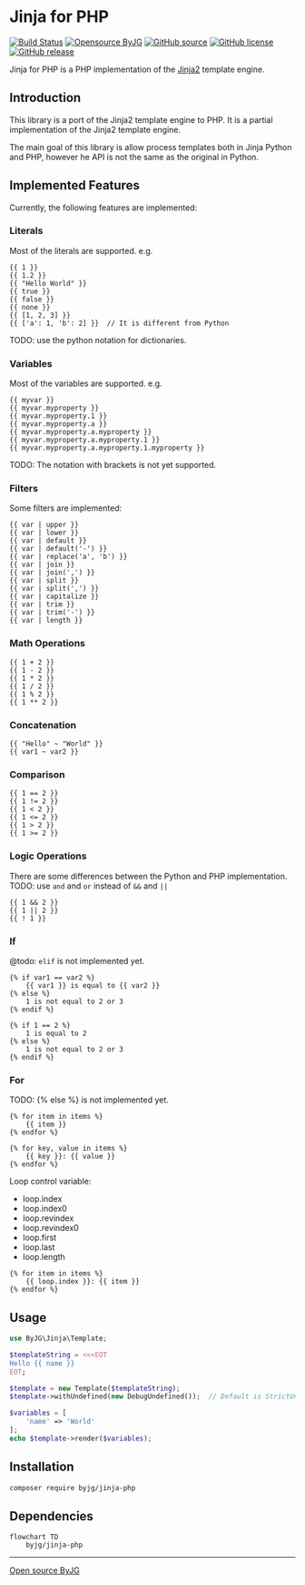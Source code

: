 # Jinja for PHP

[![Build Status](https://github.com/byjg/php-jinja/actions/workflows/phpunit.yml/badge.svg?branch=master)](https://github.com/byjg/php-jinja/actions/workflows/phpunit.yml)
[![Opensource ByJG](https://img.shields.io/badge/opensource-byjg-success.svg)](http://opensource.byjg.com)
[![GitHub source](https://img.shields.io/badge/Github-source-informational?logo=github)](https://github.com/byjg/php-jinja/)
[![GitHub license](https://img.shields.io/github/license/byjg/php-jinja.svg)](https://opensource.byjg.com/opensource/licensing.html)
[![GitHub release](https://img.shields.io/github/release/byjg/php-jinja.svg)](https://github.com/byjg/php-jinja/releases/)

Jinja for PHP is a PHP implementation of the [Jinja2](http://jinja.pocoo.org/) template engine.

## Introduction

This library is a port of the Jinja2 template engine to PHP. It is a partial implementation of the Jinja2 template engine.

The main goal of this library is allow process templates both in Jinja Python and PHP, however he API is not the same as the original in Python.

## Implemented Features

Currently, the following features are implemented:

### Literals

Most of the literals are supported. e.g.

```jinja
{{ 1 }}
{{ 1.2 }}
{{ "Hello World" }}
{{ true }}
{{ false }}
{{ none }}
{{ [1, 2, 3] }}
{{ ['a': 1, 'b': 2] }}  // It is different from Python
```

TODO: use the python notation for dictionaries.

### Variables

Most of the variables are supported. e.g.

```jinja
{{ myvar }}
{{ myvar.myproperty }}
{{ myvar.myproperty.1 }}
{{ myvar.myproperty.a }}
{{ myvar.myproperty.a.myproperty }}
{{ myvar.myproperty.a.myproperty.1 }}
{{ myvar.myproperty.a.myproperty.1.myproperty }}
```

TODO: The notation with brackets is not yet supported.

### Filters

Some filters are implemented:

```jinja
{{ var | upper }}
{{ var | lower }}
{{ var | default }}
{{ var | default('-') }}
{{ var | replace('a', 'b') }}
{{ var | join }}
{{ var | join(',') }}
{{ var | split }}
{{ var | split(',') }}
{{ var | capitalize }}
{{ var | trim }}
{{ var | trim('-') }}
{{ var | length }}
```

### Math Operations

```jinja
{{ 1 + 2 }}
{{ 1 - 2 }}
{{ 1 * 2 }}
{{ 1 / 2 }}
{{ 1 % 2 }}
{{ 1 ** 2 }}
```

### Concatenation

```jinja
{{ "Hello" ~ "World" }}
{{ var1 ~ var2 }}
```

### Comparison

```jinja
{{ 1 == 2 }}
{{ 1 != 2 }}
{{ 1 < 2 }}
{{ 1 <= 2 }}
{{ 1 > 2 }}
{{ 1 >= 2 }}
```

### Logic Operations

There are some differences between the Python and PHP implementation.
TODO: use `and` and `or` instead of `&&` and `||`

```jinja
{{ 1 && 2 }}
{{ 1 || 2 }}
{{ ! 1 }}
```

### If

@todo: `elif` is not implemented yet.

```jinja
{% if var1 == var2 %}
    {{ var1 }} is equal to {{ var2 }}
{% else %}
    1 is not equal to 2 or 3
{% endif %}
```

```jinja
{% if 1 == 2 %}
    1 is equal to 2
{% else %}
    1 is not equal to 2 or 3
{% endif %}
```

### For

TODO: {% else %} is not implemented yet.

```jinja
{% for item in items %}
    {{ item }}
{% endfor %}
```

```jinja
{% for key, value in items %}
    {{ key }}: {{ value }}
{% endfor %}
```

Loop control variable:

- loop.index
- loop.index0
- loop.revindex
- loop.revindex0
- loop.first
- loop.last
- loop.length

```jinja
{% for item in items %}
    {{ loop.index }}: {{ item }}
{% endfor %}
```

## Usage

```php
use ByJG\Jinja\Template;

$templateString = <<<EOT
Hello {{ name }}
EOT;

$template = new Template($templateString);
$template->withUndefined(new DebugUndefined());  // Default is StrictUndefined

$variables = [
    'name' => 'World'
];
echo $template->render($variables);
```

## Installation

```bash
composer require byjg/jinja-php
```

## Dependencies

```mermaid  
flowchart TD  
    byjg/jinja-php   
```

----  
[Open source ByJG](http://opensource.byjg.com)